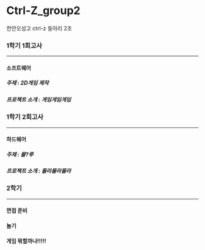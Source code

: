 # Ctrl-Z_group2
천안오성고 ctrl-z 동아리 2조

### **1학기 1회고사**
---
#### 소프트웨어
##### 주제 : 2D게임 제작
##### 프로젝트 소개 : 게임게임게임



### **1학기 2회고사**
---
#### 하드웨어
##### 주제 : 몰?루
##### 프로젝트 소개 : 몰라몰라몰라



### **2학기**
---
#### 면접 준비
#### 놀기
#### 게임 뭐할까나!!!!!
